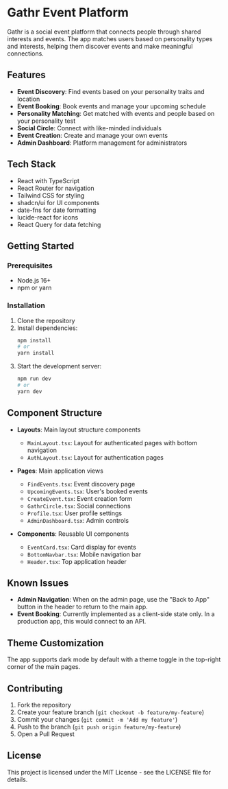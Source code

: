 
# Gathr Event Platform

Gathr is a social event platform that connects people through shared interests and events. The app matches users based on personality types and interests, helping them discover events and make meaningful connections.

## Features

- **Event Discovery**: Find events based on your personality traits and location
- **Event Booking**: Book events and manage your upcoming schedule
- **Personality Matching**: Get matched with events and people based on your personality test
- **Social Circle**: Connect with like-minded individuals
- **Event Creation**: Create and manage your own events
- **Admin Dashboard**: Platform management for administrators

## Tech Stack

- React with TypeScript
- React Router for navigation
- Tailwind CSS for styling
- shadcn/ui for UI components
- date-fns for date formatting
- lucide-react for icons
- React Query for data fetching

## Getting Started

### Prerequisites

- Node.js 16+
- npm or yarn

### Installation

1. Clone the repository
2. Install dependencies:
   ```bash
   npm install
   # or
   yarn install
   ```
3. Start the development server:
   ```bash
   npm run dev
   # or
   yarn dev
   ```

## Component Structure

- **Layouts**: Main layout structure components
  - `MainLayout.tsx`: Layout for authenticated pages with bottom navigation
  - `AuthLayout.tsx`: Layout for authentication pages

- **Pages**: Main application views
  - `FindEvents.tsx`: Event discovery page
  - `UpcomingEvents.tsx`: User's booked events
  - `CreateEvent.tsx`: Event creation form
  - `GathrCircle.tsx`: Social connections
  - `Profile.tsx`: User profile settings
  - `AdminDashboard.tsx`: Admin controls

- **Components**: Reusable UI components
  - `EventCard.tsx`: Card display for events
  - `BottomNavbar.tsx`: Mobile navigation bar
  - `Header.tsx`: Top application header

## Known Issues

- **Admin Navigation**: When on the admin page, use the "Back to App" button in the header to return to the main app.
- **Event Booking**: Currently implemented as a client-side state only. In a production app, this would connect to an API.

## Theme Customization

The app supports dark mode by default with a theme toggle in the top-right corner of the main pages.

## Contributing

1. Fork the repository
2. Create your feature branch (`git checkout -b feature/my-feature`)
3. Commit your changes (`git commit -m 'Add my feature'`)
4. Push to the branch (`git push origin feature/my-feature`)
5. Open a Pull Request

## License

This project is licensed under the MIT License - see the LICENSE file for details.
